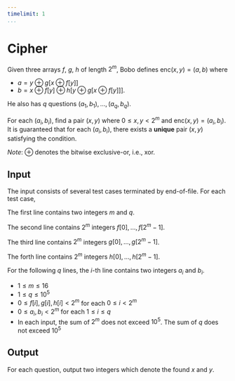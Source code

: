 ```yaml
---
timelimit: 1
...
```


# Cipher

Given three arrays $f$, $g$, $h$ of length $2^m$, Bobo defines $\mathrm{enc}(x, y) = (a, b)$ where

* $a = y \oplus g[x \oplus f[y]]$
* $b = x \oplus f[y] \oplus h[y \oplus g[x \oplus f[y]]]$.

He also has $q$ questions $(a_1, b_1), \dots, (a_q, b_q)$.

For each $(a_i, b_i)$, find a pair $(x, y)$ where $0 \leq x, y < 2^m$ and $\mathrm{enc}(x, y) = (a_i, b_i)$. It is guaranteed that for each $(a_i, b_i)$, there exists a **unique** pair $(x, y)$ satisfying the condition.

*Note*: $\oplus$ denotes the bitwise exclusive-or, i.e., xor.

## Input

The input consists of several test cases terminated by end-of-file. For each test case,

The first line contains two integers $m$ and $q$.

The second line contains $2^m$ integers $f[0], \dots, f[2^m - 1]$.

The third line contains $2^m$ integers $g[0], \dots, g[2^m - 1]$.

The forth line contains $2^m$ integers $h[0], \dots, h[2^m - 1]$.

For the following $q$ lines, the $i$-th line contains two integers $a_i$ and $b_i$.

* $1 \le m \leq 16$
* $1 \leq q \leq 10^5$
* $0 \leq f[i], g[i], h[i] < 2^m$ for each $0 \leq i < 2^m$
* $0 \leq a_i, b_i < 2^m$ for each $1 \leq i \leq q$
* In each input, the sum of $2^m$ does not exceed $10^5$. The sum of $q$ does not exceed $10^5$

## Output

For each question, output two integers which denote the found $x$ and $y$.

<!--SAMPLES-->
